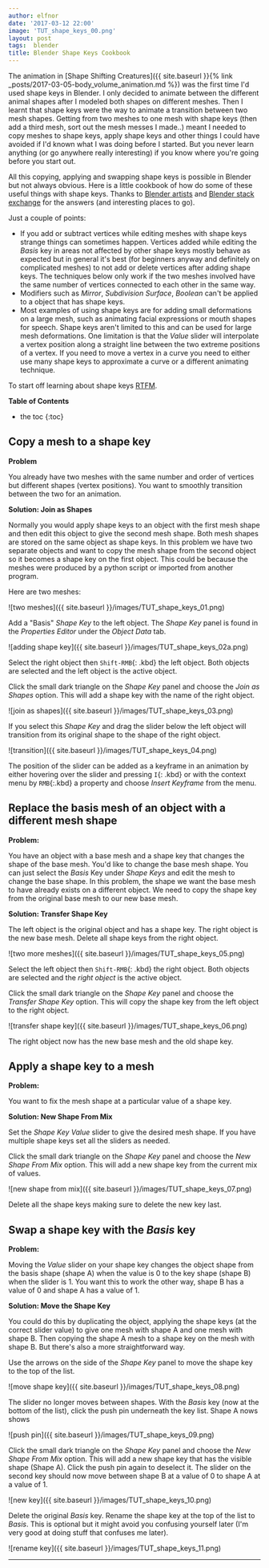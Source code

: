 ```yaml
---
author: elfnor
date: '2017-03-12 22:00'
image: 'TUT_shape_keys_00.png'
layout: post
tags:  blender
title: Blender Shape Keys Cookbook
---
```


The animation in [Shape Shifting Creatures]({{ site.baseurl }}{% link _posts/2017-03-05-body_volume_animation.md %}) was the first time I\'d used shape keys in Blender. I only decided to animate between the different animal shapes after I modeled both shapes on different meshes. Then I learnt that shape keys were the way to animate a transition between two mesh shapes. Getting from two meshes to one mesh with shape keys (then add a third mesh, sort out the mesh messes I made..) meant I needed to copy meshes to shape keys, apply shape keys and other things I could have avoided if I\'d known what I was doing before I started. But you never learn anything (or go anywhere really interesting) if you know where you\'re going before you start out.

All this copying, applying and swapping shape keys is possible in Blender but not always obvious. Here is a little cookbook of how do some of these useful things with shape keys. Thanks to [Blender artists](https://blenderartists.org/forum/) and [Blender stack exchange](http://blender.stackexchange.com/) for the answers (and interesting places to go).

Just a couple of points:

-   If you add or subtract vertices while editing meshes with shape keys strange things can sometimes happen. Vertices added while editing the *Basis* key in areas not affected by other shape keys mostly behave as expected but in general it\'s best (for beginners anyway and definitely on complicated meshes) to not add or delete vertices after adding shape keys. The techniques below only work if the two meshes involved have the same number of vertices connected to each other in the same way.
-   Modifiers such as *Mirror*, *Subdivision Surface*, *Boolean* can\'t be applied to a object that has shape keys.
-   Most examples of using shape keys are for adding small deformations on a large mesh, such as animating facial expressions or mouth shapes for speech. Shape keys aren\'t limited to this and can be used for large mesh deformations. One limitation is that the *Value* slider will interpolate a vertex position along a straight line between the two extreme positions of a vertex. If you need to move a vertex in a curve you need to either use many shape keys to approximate a curve or a different animating technique.

To start off learning about shape keys [RTFM](https://docs.blender.org/manual/en/dev/animation/shape_keys/index.html).

**Table of Contents**

* the toc
{:toc}

## Copy a mesh to a shape key

**Problem**

You already have two meshes with the same number and order of vertices but different shapes (vertex positions). You want to smoothly transition between the two for an animation.

**Solution: Join as Shapes**

Normally you would apply shape keys to an object with the first mesh shape and then edit this object to give the second mesh shape. Both mesh shapes are stored on the same object as shape keys. In this problem we have two separate objects and want to copy the mesh shape from the second object so it becomes a shape key on the first object. This could be because the meshes were produced by a python script or imported from another program.

Here are two meshes:

![two meshes]({{ site.baseurl }}/images/TUT_shape_keys_01.png)

Add a \"Basis\" *Shape Key* to the left object. The *Shape Key* panel is found in the *Properties Editor* under the *Object Data* tab.

![adding shape key]({{ site.baseurl }}/images/TUT_shape_keys_02a.png)

Select the right object then `Shift-RMB`{: .kbd} the left object. Both objects are selected and the left object is the active object.

Click the small dark triangle on the *Shape Key* panel and choose the *Join as Shapes* option. This will add a shape key with the name of the right object.

![join as shapes]({{ site.baseurl }}/images/TUT_shape_keys_03.png)

If you select this *Shape Key* and drag the slider below the left object will transition from its original shape to the shape of the right object.

![transition]({{ site.baseurl }}/images/TUT_shape_keys_04.png)

The position of the slider can be added as a keyframe in an animation by either hovering over the slider and pressing `I`{: .kbd} or with the context menu by `RMB`{:.kbd} a property and choose *Insert Keyframe* from the menu.

## Replace the basis mesh of an object with a different mesh shape

**Problem:**

You have an object with a base mesh and a shape key that changes the shape of the base mesh. You\'d like to change the base mesh shape. You can just select the *Basis* Key under *Shape Keys* and edit the mesh to change the base shape. In this problem, the shape we want the base mesh to have already exists on a different object. We need to copy the shape key from the original base mesh to our new base mesh.

**Solution: Transfer Shape Key**

The left object is the original object and has a shape key. The right object is the new base mesh. Delete all shape keys from the right object.

![two more meshes]({{ site.baseurl }}/images/TUT_shape_keys_05.png)

Select the left object then `Shift-RMB`{: .kbd} the right object. Both objects are selected and the *right object* is the active object.

Click the small dark triangle on the *Shape Key* panel and choose the *Transfer Shape Key* option. This will copy the shape key from the left object to the right object.

![transfer shape key]({{ site.baseurl }}/images/TUT_shape_keys_06.png)

The right object now has the new base mesh and the old shape key.

## Apply a shape key to a mesh

**Problem:**

You want to fix the mesh shape at a particular value of a shape key.

**Solution: New Shape From Mix**

Set the *Shape Key* *Value* slider to give the desired mesh shape. If you have multiple shape keys set all the sliders as needed.

Click the small dark triangle on the *Shape Key* panel and choose the *New Shape From Mix* option. This will add a new shape key from the current mix of values.

![new shape from mix]({{ site.baseurl }}/images/TUT_shape_keys_07.png)

Delete all the shape keys making sure to delete the new key last.

## Swap a shape key with the *Basis* key

**Problem:**

Moving the *Value* slider on your shape key changes the object shape from the basis shape (shape A) when the value is 0 to the key shape (shape B) when the slider is 1. You want this to work the other way, shape B has a value of 0 and shape A has a value of 1.

**Solution: Move the Shape Key**

You could do this by duplicating the object, applying the shape keys (at the correct slider value) to give one mesh with shape A and one mesh with shape B. Then copying the shape A mesh to a shape key on the mesh with shape B. But there\'s also a more straightforward way.

Use the arrows on the side of the *Shape Key* panel to move the shape key to the top of the list.

![move shape key]({{ site.baseurl }}/images/TUT_shape_keys_08.png)

The slider no longer moves between shapes. With the *Basis* key (now at the bottom of the list), click the push pin underneath the key list. Shape A nows shows

![push pin]({{ site.baseurl }}/images/TUT_shape_keys_09.png)

Click the small dark triangle on the *Shape Key* panel and choose the *New Shape From Mix* option. This will add a new shape key that has the visible shape (Shape A). Click the push pin again to deselect it. The slider on the second key should now move between shape B at a value of 0 to shape A at a value of 1.

![new key]({{ site.baseurl }}/images/TUT_shape_keys_10.png)

Delete the original *Basis* key. Rename the shape key at the top of the list to *Basis*. This is optional but it might avoid you confusing yourself later (I\'m very good at doing stuff that confuses me later).

![rename key]({{ site.baseurl }}/images/TUT_shape_keys_11.png)

------------------------------------------------------------------------
